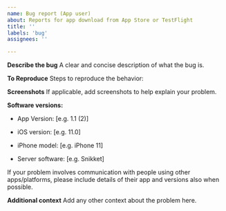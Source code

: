 ```yaml
---
name: Bug report (App user)
about: Reports for app download from App Store or TestFlight
title: ''
labels: 'bug'
assignees: ''

---
```


**Describe the bug**
A clear and concise description of what the bug is.

**To Reproduce**
Steps to reproduce the behavior:

**Screenshots**
If applicable, add screenshots to help explain your problem.

**Software versions:**
 - App Version: [e.g. 1.1 (2)]
 - iOS version: [e.g. 11.0]
 - iPhone model: [e.g. iPhone 11]

 - Server software: [e.g. Snikket]

If your problem involves communication with people using other apps/platforms,
please include details of their app and versions also when possible.

**Additional context**
Add any other context about the problem here.
